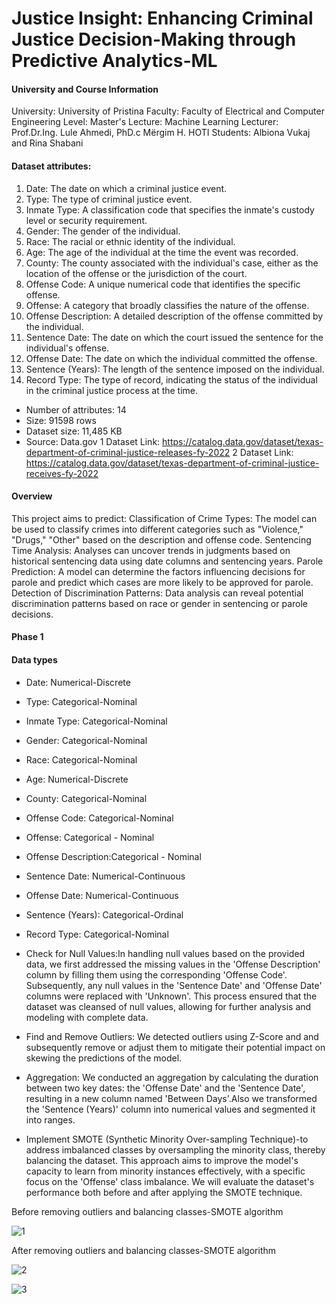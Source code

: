 # Justice Insight: Enhancing Criminal Justice Decision-Making through Predictive Analytics-ML

#### University and Course Information

University: University of Pristina
Faculty: Faculty of Electrical and Computer Engineering
Level: Master's
Lecture: Machine Learning
Lecturer: Prof.Dr.Ing. Lule Ahmedi, PhD.c Mërgim H. HOTI
Students: Albiona Vukaj and Rina Shabani

#### Dataset attributes:
1.	Date: The date on which a criminal justice event.
2.	Type: The type of criminal justice event.
3.	Inmate Type: A classification code that specifies the inmate's custody level or security requirement.
4.	Gender: The gender of the individual.
5.	Race: The racial or ethnic identity of the individual.
6.	Age: The age of the individual at the time the event was recorded.
7.	County: The county associated with the individual's case, either as the location of the offense or the jurisdiction of the court.
8.	Offense Code: A unique numerical code that identifies the specific offense.
9.	Offense: A category that broadly classifies the nature of the offense.
10.	Offense Description: A detailed description of the offense committed by the individual.
11.	Sentence Date: The date on which the court issued the sentence for the individual's offense.
12.	Offense Date: The date on which the individual committed the offense.
13.	Sentence (Years): The length of the sentence imposed on the individual.
14.	Record Type: The type of record, indicating the status of the individual in the criminal justice process at the time.

- Number of attributes: 14 
- Size: 91598 rows
- Dataset size: 11,485 KB
- Source: Data.gov 
1 Dataset Link: https://catalog.data.gov/dataset/texas-department-of-criminal-justice-releases-fy-2022
2 Dataset Link: https://catalog.data.gov/dataset/texas-department-of-criminal-justice-receives-fy-2022

#### Overview
This project aims to predict:
Classification of Crime Types: The model can be used to classify crimes into different categories such as "Violence," "Drugs," "Other" based on the description and offense code.
Sentencing Time Analysis: Analyses can uncover trends in judgments based on historical sentencing data using date columns and sentencing years.
Parole Prediction: A model can determine the factors influencing decisions for parole and predict which cases are more likely to be approved for parole.
Detection of Discrimination Patterns: Data analysis can reveal potential discrimination patterns based on race or gender in sentencing or parole decisions.

#### Phase 1

#### Data types
- Date: Numerical-Discrete	
- Type: Categorical-Nominal	
- Inmate Type: Categorical-Nominal	
- Gender: Categorical-Nominal	
- Race: Categorical-Nominal	
- Age: Numerical-Discrete	
- County: Categorical-Nominal
- Offense Code: Categorical-Nominal	
- Offense: Categorical - Nominal	
- Offense Description:Categorical - Nominal	
- Sentence Date: Numerical-Continuous	
- Offense Date: Numerical-Continuous	
- Sentence (Years): Categorical-Ordinal	
- Record Type: Categorical-Nominal

- Check for Null Values:In handling null values based on the provided data, we first addressed the missing values in the 'Offense Description' column by filling them using the corresponding 'Offense Code'. Subsequently, any null values in the 'Sentence Date' and 'Offense Date' columns were replaced with 'Unknown'. This process ensured that the dataset was cleansed of null values, allowing for further analysis and modeling with complete data.

- Find and Remove Outliers: We detected outliers using Z-Score and and subsequently remove or adjust them to mitigate their potential impact on skewing the predictions of the model.

- Aggregation: We conducted an aggregation by calculating the duration between two key dates: the 'Offense Date' and the 'Sentence Date', resulting in a new column named 'Between Days'.Also we transformed the 'Sentence (Years)' column into numerical values and segmented it into ranges.

- Implement SMOTE (Synthetic Minority Over-sampling Technique)-to address imbalanced classes by oversampling the minority class, thereby balancing the dataset. This approach aims to improve the model's capacity to learn from minority instances effectively, with a specific focus on the 'Offense' class imbalance. We will evaluate the dataset's performance both before and after applying the SMOTE technique.

Before removing outliers and balancing classes-SMOTE algorithm

![1](https://github.com/Albiona00/CriminalJustice-ML/assets/74986994/eadd28d0-1193-4c63-bee2-d92822ef1bfc)

After removing outliers and balancing classes-SMOTE algorithm

![2](https://github.com/Albiona00/CriminalJustice-ML/assets/74986994/ad1996d5-8a50-4034-962e-449ea40bdc6d)

![3](https://github.com/Albiona00/CriminalJustice-ML/assets/74986994/efbb4f1d-4b08-460b-9fd6-0944306cb0be)


